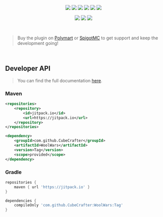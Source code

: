 <p align="center">
  <img src="https://imgur.com/MQvA2X4.png">
  <a href="https://polymart.org/resource/2551"><img src="https://img.shields.io/badge/BUY-POLYMART-orange?style=for-the-badge"></a>
  <a href="https://www.spigotmc.org/resources/105548/"><img src="https://img.shields.io/badge/BUY-SPIGOTMC-yellow?style=for-the-badge"></a>
  <img src="https://img.shields.io/bstats/servers/14788?color=success&style=for-the-badge">
  <img src="https://img.shields.io/bstats/players/14788?color=success&style=for-the-badge">
  <a href="https://jitpack.io/#cubecrafter/woolwars"><img src="https://img.shields.io/jitpack/v/github/cubecrafter/woolwars?color=success&style=for-the-badge"></a>
</p>
<p align="center">
  <a href="https://cubecrafter.github.io/wool-wars"><img src="https://img.shields.io/static/v1?label=DOCS&message=CUBECRAFTER.GITHUB.IO&color=red&style=for-the-badge"></a>
  <img src="https://img.shields.io/codefactor/grade/github/CubeCrafter/WoolWars?color=blue&style=for-the-badge">
  <a href="https://discord.gg/ehjkwp5Fn4"><img src="https://img.shields.io/discord/821278914965405698?color=blue&label=DISCORD&style=for-the-badge"></a>
</p>
<br>

> Buy the plugin on [Polymart](https://polymart.org/r/2551) or [SpigotMC](https://www.spigotmc.org/resources/105548/) to get support and keep the development going!

<br>

## Developer API
> You can find the full documentation [here](https://cubecrafter.github.io/wool-wars/developer-api).

### Maven
```xml
<repositories>
    <repository>
        <id>jitpack.io</id>
        <url>https://jitpack.io</url>
    </repository>
</repositories>
```
```xml
<dependency>
    <groupId>com.github.CubeCrafter</groupId>
    <artifactId>WoolWars</artifactId>
    <version>Tag</version>
    <scope>provided</scope>
</dependency>
```
### Gradle
```groovy
repositories {
    maven { url 'https://jitpack.io' }
}
```
```groovy
dependencies {
    compileOnly 'com.github.CubeCrafter:WoolWars:Tag'
}
```
